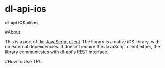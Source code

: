 dl-api-ios
===

dl-api iOS client

#About

This is a port of the [JavaScript client](http://github.com/doubleleft/dl-api-javascript). The library is a native iOS library, with no external dependencies. It doesn't require the JavaScript client either, the library communicates with dl-api's REST interface. 

#How to Use
*TBD*
